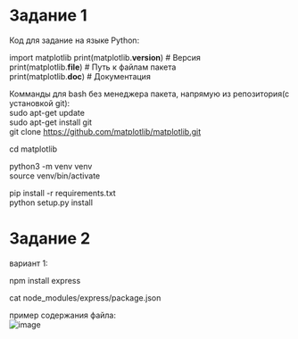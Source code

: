 # Задание 1

Код для задание на языке Python:  
  
import matplotlib
print(matplotlib.__version__)  # Версия  
print(matplotlib.__file__)     # Путь к файлам пакета  
print(matplotlib.__doc__)      # Документация  
  
Комманды для bash без менеджера пакета, напрямую из репозитория(с установкой git):    
sudo apt-get update  
sudo apt-get install git  
git clone https://github.com/matplotlib/matplotlib.git  
  
cd matplotlib  
  
python3 -m venv venv  
source venv/bin/activate  
  
pip install -r requirements.txt  
python setup.py install  
  
# Задание 2  
вариант 1:  
  
npm install express  

cat node_modules/express/package.json  

пример содержания файла:  
![image](https://github.com/user-attachments/assets/6cd09bd7-9fed-4013-bedf-26804f6a7a08)

